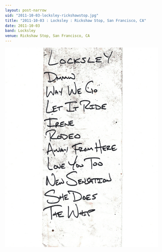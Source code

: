 ```yaml
---
layout: post-narrow
uid: "2011-10-03-locksley-rickshawstop.jpg"
title: "2011-10-03 : Locksley : Rickshaw Stop, San Francisco, CA"
date: 2011-10-03
band: Locksley
venue: Rickshaw Stop, San Francisco, CA
---
```


<div class="showcase">
  <img src="/img/2011/10/20111003-Locksley-RickshawStop.jpg" alt="2011-10-03-locksley-rickshawstop.jpg">
</div>
